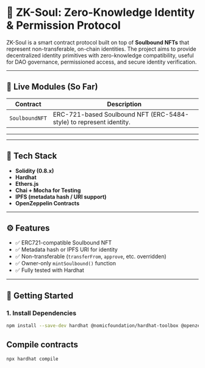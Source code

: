 # 🧠 ZK-Soul: Zero-Knowledge Identity & Permission Protocol

ZK-Soul is a smart contract protocol built on top of **Soulbound NFTs** that represent non-transferable, on-chain identities. The project aims to provide decentralized identity primitives with zero-knowledge compatibility, useful for DAO governance, permissioned access, and secure identity verification.

---

## 🔗 Live Modules (So Far)

| Contract       | Description                                                         |
| -------------- | ------------------------------------------------------------------- |
| `SoulboundNFT` | ERC-721-based Soulbound NFT (ERC-5484-style) to represent identity. |

---

---

## 🔧 Tech Stack

- **Solidity (0.8.x)**
- **Hardhat**
- **Ethers.js**
- **Chai + Mocha for Testing**
- **IPFS (metadata hash / URI support)**
- **OpenZeppelin Contracts**

---

## ⚙️ Features

- ✅ ERC721-compatible Soulbound NFT
- ✅ Metadata hash or IPFS URI for identity
- ✅ Non-transferable (`transferFrom`, `approve`, etc. overridden)
- ✅ Owner-only `mintSoulbound()` function
- ✅ Fully tested with Hardhat

---

## 🚀 Getting Started

### 1. Install Dependencies

```bash
npm install --save-dev hardhat @nomicfoundation/hardhat-toolbox @openzeppelin/contracts
```

## Compile contracts

```bash
npx hardhat compile
```
